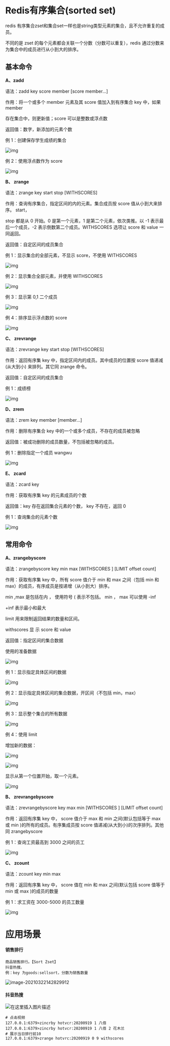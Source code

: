# Redis有序集合(sorted set)

redis 有序集合zset和集合set一样也是string类型元素的集合，且不允许重复的成员。

不同的是 zset 的每个元素都会关联一个分数（分数可以重复），redis 通过分数来为集合中的成员进行从小到大的排序。

## 基本命令

**A、zadd**

语法：zadd key score member [score member…]

作用：将一个或多个 member 元素及其 score 值加入到有序集合 key 中，如果 member

存在集合中，则更新值；score 可以是整数或浮点数

返回值：数字，新添加的元素个数

例 1：创建保存学生成绩的集合

![img](3.5zset类型.assets/1560738414@2afe3b60f120cb702564e1211221b03b.png)

例 2：使用浮点数作为 score

![img](3.5zset类型.assets/1560738628@34298d805f3066fc02a84df5aec97cb7.png)

**B、 zrange**

语法：zrange key start stop [WITHSCORES]

作用：查询有序集合，指定区间的内的元素。集合成员按 score 值从小到大来排序。 start，

stop 都是从 0 开始。0 是第一个元素，1 是第二个元素，依次类推。以 -1 表示最后一个成员，-2 表示倒数第二个成员。WITHSCORES 选项让 score 和 value 一同返回。

返回值：自定区间的成员集合

例 1：显示集合的全部元素，不显示 score，不使用 WITHSCORES

![img](3.5zset类型.assets/1560738768@288b9f7a0798430ed14cba27e9be9fbf.png)

例 2：显示集合全部元素，并使用 WITHSCORES

![img](3.5zset类型.assets/1560738804@4001f493d54af1f4887996a9a181e3fc.png)

例 3：显示第 0,1 二个成员

![img](3.5zset类型.assets/1560738860@d0e8b766c438f8d66c65f1376403cd7a.png)

例 4：排序显示浮点数的 score

![img](3.5zset类型.assets/1560738902@9f5a8e2ebdb85e76634094cbf1353a83.png)

**C、 zrevrange**

语法：zrevrange key start stop [WITHSCORES]

作用：返回有序集 key 中，指定区间内的成员。其中成员的位置按 score 值递减(从大到小) 来排列。其它同 zrange 命令。

返回值：自定区间的成员集合

例 1：成绩榜

![img](3.5zset类型.assets/1560739009@d67b2d712b72be044503566c1ad31e1e.png)

**D、zrem**

语法：zrem key member [member…]

作用：删除有序集合 key 中的一个或多个成员，不存在的成员被忽略

返回值：被成功删除的成员数量，不包括被忽略的成员。

例 1：删除指定一个成员 wangwu

![img](3.5zset类型.assets/1560739067@31a98fa5407d3fe55be942aef41d9595.png)

**E、 zcard**

语法：zcard key

作用：获取有序集 key 的元素成员的个数

返回值：key 存在返回集合元素的个数， key 不存在，返回 0

例 1：查询集合的元素个数

![img](3.5zset类型.assets/1560739163@2a14a4ce540688d8fa322edd1caebe0e.png)

## 常用命令

**A、zrangebyscore**

语法：zrangebyscore key min max [WITHSCORES ] [LIMIT offset count]

作用：获取有序集 key 中，所有 score 值介于 min 和 max 之间（包括 min 和 max）的成员，有序成员是按递增（从小到大）排序。

min ,max 是包括在内 ， 使用符号 ( 表示不包括。 min ， max 可以使用 -inf 

+inf 表示最小和最大

limit 用来限制返回结果的数量和区间。

withscores 显 示 score 和 value

返回值：指定区间的集合数据

使用的准备数据

![img](3.5zset类型.assets/1560739282@3542132257be7b5d96c0757feb24c78c.png)

例 1：显示指定具体区间的数据

![img](3.5zset类型.assets/1560739365@93272667aba47ef6168a43bc0bdb256c.png)

例 2：显示指定具体区间的集合数据，开区间（不包括 min，max）

![img](3.5zset类型.assets/1560739402@50a9e0c2e001f53025f22b0a72d3d28e.png)

例 3：显示整个集合的所有数据

![img](3.5zset类型.assets/1560739441@0c7794013f46344e2565bbe1a828b893.png)

例 4：使用 limit

增加新的数据：

![img](3.5zset类型.assets/1560739499@c2fa4cf1b3cfc69fd08529da47662f51.png)

![img](3.5zset类型.assets/1560739512@c48f411fd6f90ae5f7d783c371b08cbc.png)

显示从第一个位置开始，取一个元素。

![img](3.5zset类型.assets/1560739550@4f27c30396cc3f698781c74213ca7565.png)

**B、 zrevrangebyscore**

语法：zrevrangebyscore key max min [WITHSCORES ] [LIMIT offset count]

作用：返回有序集 key 中， score 值介于 max 和 min 之间(默认包括等于 max 或 min )的所有的成员。有序集成员按 score 值递减(从大到小)的次序排列。其他同 zrangebyscore

例 1：查询工资最高到 3000 之间的员工

![img](3.5zset类型.assets/1560739604@03f27fe52be63bc034110ea957107183.png)

**C、 zcount**

语法：zcount key min max

作用：返回有序集 key 中， score 值在 min 和 max 之间(默认包括 score 值等于 min 或 max )的成员的数量

例 1：求工资在 3000-5000 的员工数量

![img](3.5zset类型.assets/1560739665@c4e8442fe74d2d7f671f640010ddbb87.png)

# 应用场景

#### 销售排行

```
商品销售排行。【Sort Zset】
抖音热搜。
例：key 为goods:sellsort，分数为销售数量
```

![image-20210322142829912](3.5zset类型.assets/image-20210322142829912.png)

#### 抖音热搜

![在这里插入图片描述](3.5zset类型.assets/20210203160035227.png)

```
# 点击视频
127.0.0.1:6379>zincrby hotvcr:20200919 1 八佰
127.0.0.1:6379>zincrby hotvcr:20200919 1 八佰 2 花木兰
# 展示当日排行前10
127.0.0.1:6379>zrange hotvrc:20200919 0 9 withscores

```

